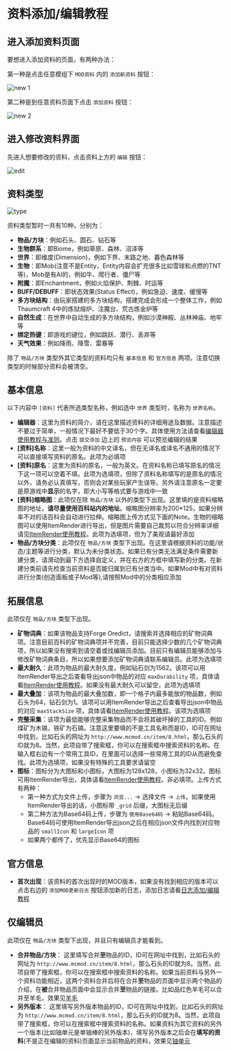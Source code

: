 # 资料添加/编辑教程

## 进入添加资料页面

要想进入添加资料的页面，有两种办法：

第一种是点击任意模组下 `MOD资料` 内的 `添加新资料` 按钮：

![new 1](https://cloud.githubusercontent.com/assets/5229241/12670160/27b12058-c6a1-11e5-89f2-235957d3a7d4.png)

第二种是到任意资料页面下点击 `添加资料` 按钮：

![new 2](https://cloud.githubusercontent.com/assets/5229241/12670252/c8d4744e-c6a1-11e5-8166-2a1f9e867770.png)

## 进入修改资料界面

先进入想要修改的资料，点击资料上方的 `编辑` 按钮：

![edit](https://cloud.githubusercontent.com/assets/5229241/12676654/da685d92-c6ce-11e5-91c0-b761871e5829.png)

## 资料类型

![type](https://cloud.githubusercontent.com/assets/5229241/12670291/1bd36f6a-c6a2-11e5-9b93-1c989d3ed2d9.png)

资料类型暂时一共有10种，分别为：

- **物品/方块**：例如石头、圆石、钻石等
- **生物群系**：即Biome，例如草原、森林、沼泽等
- **世界**：即维度(Dimension)，例如下界、末路之地、暮色森林等
- **生物**：即Mob(注意不是Entity，Entity内容会扩充很多比如雪球和点燃的TNT等)，Mob是有AI的，例如牛、爬行者、僵尸等
- **附魔**：即Enchantment，例如火焰保护、荆棘、时运等
- **BUFF/DEBUFF**：即状态效果(Status Effect)，例如急迫、速度、缓慢等
- **多方块结构**：由玩家搭建的多方块结构，搭建完成会形成一个整体工作，例如Thaumcraft 4中的炼狱熔炉、注魔台、荒古炼金炉等
- **自然生成**：在世界中自动生成的多方块结构，例如沙漠神殿、丛林神庙、地牢等
- **绑定热键**：即游戏的键位，例如跳跃、潜行、丢弃等
- **天气效果**：例如降雨、降雪、雷暴等

除了 `物品/方块` 类型外其它类型的资料均只有 `基本信息` 和 `官方信息` 两项。注意切换类型的时候部分资料会被清空。

## 基本信息

以下内容中 `[资料]` 代表所选类型名称，例如选中 `世界` 类型时，名称为 `世界名称`。

- **编辑器**：这里为资料的简介，请在这里描述资料的详细用途及数据。注意描述不要过于简单，一般情况下最好不要低于30个字。具体使用方法请查看[编辑器使用教程与准则](http://mcmod.readthedocs.org/zh/latest/editor/)。点击 `提交添加` 边上的 `预览内容` 可以预览编辑的结果
- **[资料]名称**：这里一般为资料的中文译名，但在无译名或译名不通用的情况下可以直接填写资料的原名。此项为必填项
- **[资料]原名**：这里为资料的原名，一般为英文。在资料名称已填写原名的情况下这一项可以空着不填。此项为选填项，但除了资料名称填写的是原名的情况以外，请务必认真填写，否则会对某些玩家产生误导。另外请注意原名一定要是原游戏中**显示**的名字，即大小写等格式要与游戏中一致
- **[资料]缩略图**：此项仅在除 `物品/方块` 以外的类型下出现。这里填的是资料缩略图的地址，**请尽量使用百科站内的地址**。缩略图分辨率为200*125，如果分辨率不对的话百科会自动进行拉伸。缩略图上传方式见下面的Note。生物的缩略图可以使用ItemRender进行导出，但是图片需要自己裁剪以符合分辨率详细请见[ItemRender使用教程](http://mcmod.readthedocs.org/zh/latest/itemrender/)。此项为选填项，但为了美观请最好添加
- **物品/方块分类**：此项仅在 `物品/方块` 类型下出现。在这里请根据资料的功能/状态/主题等进行分类，默认为未分类状态。如果已有分类无法满足条件需要新建分类，请滑动到最下方选择自定义，并在右方的方框中填写新的分类。在新建分类前请先检查当前资料是否能归属到已有分类当中。如果Mod中有对资料进行分类(创造面板或子Mod等),请按照Mod中的分类相应添加

## 拓展信息

此项仅在 `物品/方块` 类型下出现。

- **矿物词典**：如果该物品支持Forge Oredict，请搜索并选择相应的矿物词典项。注意目前百科的矿物词典项并不完善，目前只能选择少数的几个矿物词典项，所以如果没有搜索到请空着或找编辑员添加。目前只有编辑员能够添加与修改矿物词典条目，所以如果想要添加矿物词典请联系编辑员。此项为选填项
- **最大耐久**：此项为物品的最大耐久度，例如钻石剑为1562。该项可以用ItemRender导出之后查看导出json中物品的对应 `maxDurability` 项，具体请看[ItemRender使用教程](http://mcmod.readthedocs.org/zh/latest/itemrender/)。如果没有最大耐久可以留空，此项为选填项
- **最大叠加**：该项为物品的最大叠加数，即一个格子内最多能放的物品数，例如石头为64，钻石剑为1。该项可以用ItemRender导出之后查看导出json中物品的对应 `maxStackSize` 项，具体请看[ItemRender使用教程](http://mcmod.readthedocs.org/zh/latest/itemrender/)。该项为选填项
- **完整采集**：该项为最低能够完整采集物品而不会将其破坏掉的工具的ID。例如煤矿为木镐，铁矿为石镐。注意这里要填的不是工具名称而是ID，ID可在网址中找到，比如石头的网址为 `http://www.mcmod.cn/item/8.html`，那么石头的ID就为8。当然，此项自带了搜索框，你可以在搜索框中搜索资料的名称。在输入框右边有一个常用工具ID，在里面可以选择一些常用工具的ID从而避免查找。此项为选填项，如果没有特殊的工具要求请留空
- **图标**：图标分为大图标和小图标，大图标为128x128，小图标为32x32。图标可用ItemRender导出，具体请看[ItemRender使用教程](http://mcmod.readthedocs.org/zh/latest/itemrender/)。非必填项。上传方式有两种：
	- 第一种方式为文件上传，步骤为 `浏览...` -> 选择文件 -> `上传`。如果使用ItemRender导出的话，小图标带 `_grid` 后缀，大图标无后缀
	- 第二种方法为Base64码上传，步骤为 `使用Base64码` -> 粘贴Base64码。Base64码可使用ItemRender导出json之后在相应json文件内找到对应物品的 `smallIcon` 和 `largeIcon` 项
	- 如果两个都传了，优先显示Base64的图标

## 官方信息

- **首次出现**：该资料的首次出现时的MOD版本，如果没有找到相应的版本可以点击右边的 `添加MOD更新日志` 按钮添加新的日志，添加日志请看[日志添加/编辑教程](http://mcmod.readthedocs.org/zh/latest/log/)

## 仅编辑员

此项仅在 `物品/方块` 类型下出现，并且只有编辑员才能看到。

- **合并物品/方块**：	这里填写合并**至**物品的ID，ID可在网址中找到，比如石头的网址为 `http://www.mcmod.cn/item/8.html`，那么石头的ID就为8。当然，此项自带了搜索框，你可以在搜索框中搜索资料的名称。如果当前资料与另外一个资料功能相近，这两个资料合并后将在合并**至**物品的页面中显示两个物品的介绍，在**被**合并物品页面中会显示合并**至**物品的链接。比如品红色羊毛可以合并至羊毛，效果见[羊毛](http://www.mcmod.cn/item/44.html)
- **另外版本**：	这里填写另外版本物品的ID，ID可在网址中找到，比如石头的网址为 `http://www.mcmod.cn/item/8.html`，那么石头的ID就为8。当然，此项自带了搜索框，你可以在搜索框中搜索资料的名称。如果资料为其它资料的另外一个版本(比如铀单元是单铀棒的另外版本)，填写另外版本之后会在**填写的资料**(不是正在编辑的资料)页面显示当前物品的资料，效果见[铀单元](http://www.mcmod.cn/item/229.html)
